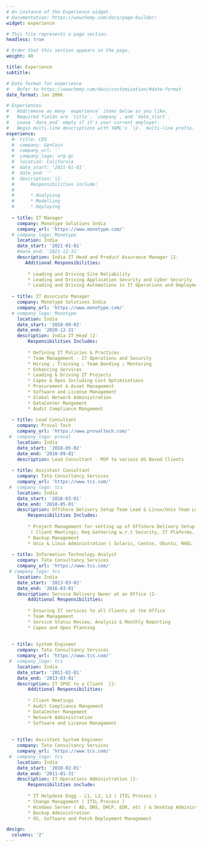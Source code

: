 ```yaml
---
# An instance of the Experience widget.
# Documentation: https://wowchemy.com/docs/page-builder/
widget: experience

# This file represents a page section.
headless: true

# Order that this section appears on the page.
weight: 40

title: Experience
subtitle:

# Date format for experience
#   Refer to https://wowchemy.com/docs/customization/#date-format
date_format: Jan 2006

# Experiences.
#   Add/remove as many `experience` items below as you like.
#   Required fields are `title`, `company`, and `date_start`.
#   Leave `date_end` empty if it's your current employer.
#   Begin multi-line descriptions with YAML's `|2-` multi-line prefix.
experience:
  #- title: CEO
  #  company: GenCoin
  #  company_url: ''
  #  company_logo: org-gc
  #  location: California
  #  date_start: '2021-01-01'
  #  date_end: ''
  #  description: |2-
  #      Responsibilities include:
  #      
  #      * Analysing
  #      * Modelling
  #      * Deploying
        
  - title: IT Manager
    company: Monotype Solutions India
    company_url: 'https://www.monotype.com/'
  # company_logo: Monotype
    location: India
    date_start: '2021-01-01'
    #date_end: '2021-12-31'
    description: India IT Head and Product Assurance Manager |2-
       Additional Responsibilities:
        
        * Leading and Driving Site Reliability 
        * Leading and Driving Application Security and Cyber Security
        * Leading and Driving Automations in IT Operations and Deployments
        
  - title: IT Associate Manager
    company: Monotype Solutions India
    company_url: 'https://www.monotype.com/'
  # company_logo: Monotype
    location: India
    date_start: '2018-09-02'
    date_end: '2020-12-31'
    description: India IT Head |2-
        Responsibilities Includes:
        
        * Defining IT Policies & Practices
        * Team Management - IT Operations and Security
        * Hiring ; Training ; Team Bonding ; Mentoring 
        * Enhancing Services
        * Leading & Driving IT Projects
        * Capex & Opex Including Cost Optimisations
        * Procurement & Asset Management
        * Software and License Management
        * Global Network Administration
        * DataCenter Mangement
        * Audit Compliance Mangement
        
  - title: Lead Consultant
    company: Proval Tech
    company_url: 'https://www.provaltech.com/'
 #  company_logo: proval
    location: India
    date_start: '2018-05-02'
    date_end: '2018-09-01'
    description: Lead Consultant - MSP to various US Based Clients
    
  - title: Assistant Consultant
    company: Tata Consultancy Services
    company_url: 'https://www.tcs.com/'
 #  company_logo: tcs
    location: India
    date_start: '2016-03-01'
    date_end: '2018-05-01'
    description: Offshore Delivery Setup Team Lead & Linux/Unix Team Lead  |2-
        Responsibilities Includes:
        
        * Project Management for setting up of Offshore Delivery Setup 
         ( Client Meetings; Req Gathering w.r.t Security, IT Plaforms, etc ; Infra Designing, Procement Mangment - Softwares, Hardwares, Leased Lines , etc  ; Delivery Mangement; Implementation & Delivery )
        * Backup Management
        * Unix & Linux Administration ( Solaris, Centos, Ubuntu, RHEL )
    
  - title: Information Technology Analyst
    company: Tata Consultancy Services
    company_url: 'https://www.tcs.com/'
 # company_logo: tcs
    location: India
    date_start: '2013-03-02'
    date_end: '2016-03-01'
    description: Service Delivery Owner at an Office |2-
        Additional Responsibilities:
    
        * Ensuring IT services to all Clients at the Office
        * Team Management
        * Service Status Review, Analysis & Monthly Reporting
        * Capex and Opex Planning
     
    
  - title: System Engineer
    company: Tata Consultancy Services
    company_url: 'https://www.tcs.com/'
 #  company_logo: tcs
    location: India
    date_start: '2011-02-01'
    date_end: '2013-03-01'
    description: IT SPOC to a Client  |2-
        Additional Responsibilities:
        
        * Client Meetings
        * Audit Compliance Mangement
        * DataCenter Mangement
        * Network Administration
        * Software and License Management
       
        
  - title: Assistant System Engineer
    company: Tata Consultancy Services
    company_url: 'https://www.tcs.com/'
 #  company_logo: tcs
    location: India
    date_start: '2010-02-01'
    date_end: '2011-01-31'
    description: IT Operations Administration |2-
        Responsibilities include:
        
        * IT Helpdesk Engg - L1, L2, L3 ( ITIL Process )
        * Change Management ( ITIL Process )
        * Windows Server ( AD, DNS, DHCP, EDR, etc ) & Desktop Administration 
        * Backup Administration
        * OS, Software and Patch Deployment Management

design:
  columns: '2'
---
```

